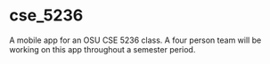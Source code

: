 cse_5236
========

A mobile app for an OSU CSE 5236 class. A four person team will be working on this app throughout a semester period. 
